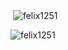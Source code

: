 <p>&nbsp;<img align="center" src="https://github-readme-stats.vercel.app/api?username=felix1251&show_icons=true&locale=en&theme=dark&hide=contribs,issues" alt="felix1251" /></p>
<p><img align="center" src="https://github-readme-streak-stats.herokuapp.com/?user=felix1251&theme=dark" alt="felix1251" /></p>
